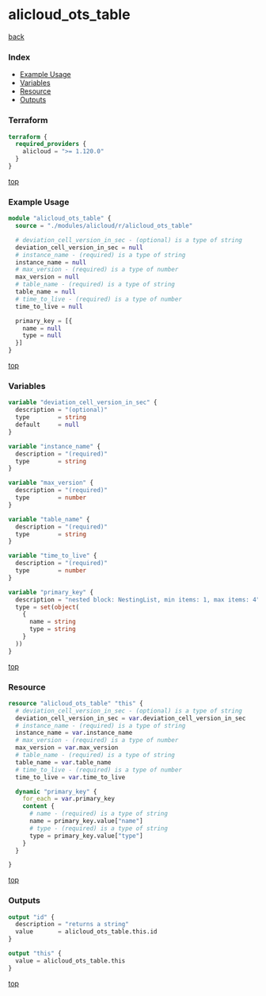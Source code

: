 # alicloud_ots_table

[back](../alicloud.md)

### Index

- [Example Usage](#example-usage)
- [Variables](#variables)
- [Resource](#resource)
- [Outputs](#outputs)

### Terraform

```terraform
terraform {
  required_providers {
    alicloud = ">= 1.120.0"
  }
}
```

[top](#index)

### Example Usage

```terraform
module "alicloud_ots_table" {
  source = "./modules/alicloud/r/alicloud_ots_table"

  # deviation_cell_version_in_sec - (optional) is a type of string
  deviation_cell_version_in_sec = null
  # instance_name - (required) is a type of string
  instance_name = null
  # max_version - (required) is a type of number
  max_version = null
  # table_name - (required) is a type of string
  table_name = null
  # time_to_live - (required) is a type of number
  time_to_live = null

  primary_key = [{
    name = null
    type = null
  }]
}
```

[top](#index)

### Variables

```terraform
variable "deviation_cell_version_in_sec" {
  description = "(optional)"
  type        = string
  default     = null
}

variable "instance_name" {
  description = "(required)"
  type        = string
}

variable "max_version" {
  description = "(required)"
  type        = number
}

variable "table_name" {
  description = "(required)"
  type        = string
}

variable "time_to_live" {
  description = "(required)"
  type        = number
}

variable "primary_key" {
  description = "nested block: NestingList, min items: 1, max items: 4"
  type = set(object(
    {
      name = string
      type = string
    }
  ))
}
```

[top](#index)

### Resource

```terraform
resource "alicloud_ots_table" "this" {
  # deviation_cell_version_in_sec - (optional) is a type of string
  deviation_cell_version_in_sec = var.deviation_cell_version_in_sec
  # instance_name - (required) is a type of string
  instance_name = var.instance_name
  # max_version - (required) is a type of number
  max_version = var.max_version
  # table_name - (required) is a type of string
  table_name = var.table_name
  # time_to_live - (required) is a type of number
  time_to_live = var.time_to_live

  dynamic "primary_key" {
    for_each = var.primary_key
    content {
      # name - (required) is a type of string
      name = primary_key.value["name"]
      # type - (required) is a type of string
      type = primary_key.value["type"]
    }
  }

}
```

[top](#index)

### Outputs

```terraform
output "id" {
  description = "returns a string"
  value       = alicloud_ots_table.this.id
}

output "this" {
  value = alicloud_ots_table.this
}
```

[top](#index)